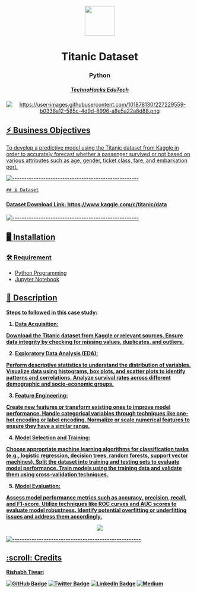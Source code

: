 <p align="center"> 
  <img src="https://miro.medium.com/v2/resize:fit:1400/0*0l2af091BUHD8hOi" width="80px" height="80px">
</p>
<h1 align="center"> Titanic Dataset  </h1>
<h3 align="center">  Python  </h3>
<h5 align="center">  <a href="https://technohacks.co.in"> TechnoHacks EduTech </h5>
<p align="center"> 
  <img src="https://raw.githubusercontent.com/Masterx-AI/Project_Titanic_Survival_Prediction_/main/titanic.jpg" alt="https://user-images.githubusercontent.com/101878130/227229559-b0338a12-585c-4d9d-8996-a8e5a22a8d88.png">

   <h2> ⚡️ Business Objectives</h2
   </b> To develop a predictive model using the Titanic dataset from Kaggle in order to accurately forecast whether a passenger survived or not based on various attributes such as age, gender, ticket class, fare, and embarkation port. </b>
   
   ![-----------------------------------------------------](https://raw.githubusercontent.com/andreasbm/readme/master/assets/lines/rainbow.png)

    ## ⏳ Dataset
   
   <h4>  Dataset Download Link: https://www.kaggle.com/c/titanic/data </h4> 
   
   ![-----------------------------------------------------](https://raw.githubusercontent.com/andreasbm/readme/master/assets/lines/rainbow.png)

   ## :desktop_computer:	Installation
      
   ### :hammer_and_wrench: Requirement
   
   * Python Programming
   * Jupyter Notebook

   ## 📝 Description
   <b>Steps to followed in this case study: <b>

  1. Data Acquisition:

Download the Titanic dataset from Kaggle or relevant sources.
Ensure data integrity by checking for missing values, duplicates, and outliers.

2. Exploratory Data Analysis (EDA):

Perform descriptive statistics to understand the distribution of variables.
Visualize data using histograms, box plots, and scatter plots to identify patterns and correlations.
Analyze survival rates across different demographic and socio-economic groups.

3. Feature Engineering:

Create new features or transform existing ones to improve model performance.
Handle categorical variables through techniques like one-hot encoding or label encoding.
Normalize or scale numerical features to ensure they have a similar range.

4. Model Selection and Training:

Choose appropriate machine learning algorithms for classification tasks (e.g., logistic regression, decision trees, random forests, support vector machines).
Split the dataset into training and testing sets to evaluate model performance.
Train models using the training data and validate them using cross-validation techniques.

5. Model Evaluation:

Assess model performance metrics such as accuracy, precision, recall, and F1-score.
Utilize techniques like ROC curves and AUC scores to evaluate model robustness.
Identify potential overfitting or underfitting issues and address them accordingly.


<p align="center">
    <img src="[https://thumbs.gfycat.com/CanineImpeccableAsiaticmouflon-size_restricted.gif](https://static1.squarespace.com/static/5006453fe4b09ef2252ba068/t/5090b249e4b047ba54dfd258/1351660113175/TItanic-Survival-Infographic.jpg?format=1500w">


   ![-----------------------------------------------------](https://raw.githubusercontent.com/andreasbm/readme/master/assets/lines/rainbow.png)

   <!-- CREDITS -->

  <h2 id="credits"> :scroll: Credits</h2>
  
 Rishabh Tiwari
 
 [![GitHub Badge](https://img.shields.io/badge/GitHub-100000?style=for-the-badge&logo=github&logoColor=white)](https://github.com/irishabhtiwari)
 [![Twitter Badge](https://img.shields.io/badge/Twitter-1DA1F2?style=for-the-badge&logo=twitter&logoColor=white)](https://twitter.com/irishabhtiwari)
 [![LinkedIn Badge](https://img.shields.io/badge/LinkedIn-0077B5?style=for-the-badge&logo=linkedin&logoColor=white)](https://www.linkedin.com/in/smsrishabh)
 [![Medium](https://img.shields.io/badge/Medium-12100E?style=for-the-badge&logo=medium&logoColor=white)](https://medium.com/@smsrishabh)

    
